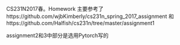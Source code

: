  CS231N2017春。Homework
主要参考了https://github.com/wjbKimberly/cs231n_spring_2017_assignment
和https://github.com/Halfish/cs231n/tree/master/assignment1

assignment2和3中部分是选用Pytorch写的
